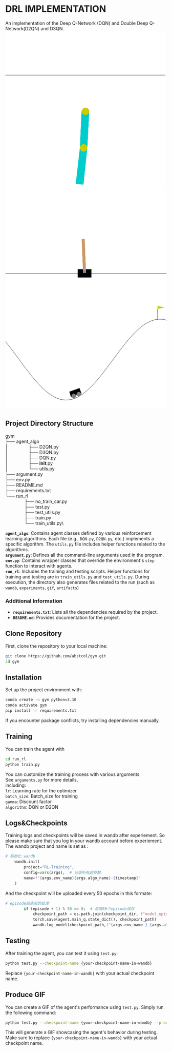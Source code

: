 # DRL IMPLEMENTATION
An implementation of the Deep Q-Network (DQN) and Double Deep Q-Network(D2QN) and D3QN.
![img](src/Acrobot-v1_D3QN_20250309-150645.gif)![img](src/CartPole-v1_D3QN_20250309-150934.gif)
![img](src/MountainCar-v0_D3QN_20250309-141714.gif)

## Project Directory Structure

gym\
├── agent_algo\
│   &emsp;&emsp;&emsp;&emsp;  ├── D2QN.py\
│   &emsp;&emsp;&emsp;&emsp;  ├── D3QN.py\
│   &emsp;&emsp;&emsp;&emsp;  ├── DQN.py\
│   &emsp;&emsp;&emsp;&emsp;  ├── __init__.py\
│   &emsp;&emsp;&emsp;&emsp;  └── utils.py\
├── argument.py\
├── env.py\
├── README.md\
├── requirements.txt\
└── run_rl\
 &emsp;&emsp;&emsp;&emsp; ├── no_train_car.py\
 &emsp;&emsp;&emsp;&emsp; ├── test.py\
 &emsp;&emsp;&emsp;&emsp; ├── test_utils.py\
 &emsp;&emsp;&emsp;&emsp; ├── train.py\
 &emsp;&emsp;&emsp;&emsp; └── train_utils.py\
 
**`agent_algo`**: Contains agent classes defined by various reinforcement learning algorithms. Each file (e.g., `DQN.py`, `D2QN.py`, etc.) implements a specific algorithm. The `utils.py` file includes helper functions related to the algorithms.\
**`argument.py`**: Defines all the command-line arguments used in the program.\
**`env.py`**: Contains wrapper classes that override the environment's `step` function to interact with agents.\
**`run_rl`**: Includes the training and testing scripts. Helper functions for training and testing are in `train_utils.py` and `test_utils.py`. During execution, the directory also generates files related to the run (such as `wandb`, `experiments`, `gif`, `artifacts`)

### Additional Information

-   **`requirements.txt`**: Lists all the dependencies required by the project.
-   **`README.md`**: Provides documentation for the project.


## Clone Repository 
First, clone the repository to your local machine: 
```bash 
git clone https://github.com/abstcol/gym.git 
cd gym
```

## Installation
Set up the project environment with:

```bash
conda create -n gym python=3.10  
conda activate gym 
pip install -r requirements.txt
```
If you encounter package conflicts, try installing dependencies manually.

## Training
You can train the agent with 
```bash
cd run_rl
python train.py
```

You can customize the training process with various arguments.  
See `arguments.py` for more details, \
including:\
`lr`: Learning rate for the optimizer\
`batch_size`: Batch_size for training\
`gamma`: Discount factor\
`algorithm`: DQN or D2QN

## Logs&Checkpoints

Training logs and checkpoints will be saved in wandb after experiement.
So please make sure that you log in your wandb account before experiement.
The wandb project and name is set as :
```python
# 初始化 wandb
    wandb.init(
        project="RL-Training",
        config=vars(args),  # 记录所有超参数
        name=f"{args.env_name}{args.algo_name}-{timestamp}"
    )
```
And the checkpoint will be uploaded every 50 epochs in this formate:
```python
# episode结束后的处理
        if (episode + 1) % 50 == 0:  # 每隔50个episode保存
            checkpoint_path = os.path.join(checkpoint_dir, f"model_episode_{episode + 1}.pth")
            torch.save(agent.main_q.state_dict(), checkpoint_path)
            wandb.log_model(checkpoint_path,f"{args.env_name }_{args.algo_name}_{timestamp}",[f"average_length_{sum([env.length_queue[episode-i] for i in range(50)])/50}"])

```




## Testing
After training the agent, you can test it using `test.py`:
```bash
python test.py --checkpoint-name {your-checkpoint-name-in-wandb}
```
Replace `{your-checkpoint-name-in-wandb}` with your actual checkpoint name.

##  Produce GIF
You can create a GIF of the agent's performance using `test.py`. Simply run the following command:
```bash
python test.py --checkpoint-name {your-checkpoint-name-in-wandb} --produce-gif
```
This will generate a GIF showcasing the agent's behavior during testing. Make sure to replace `{your-checkpoint-name-in-wandb}` with your actual checkpoint name.








<!--stackedit_data:
eyJoaXN0b3J5IjpbMTQzNjQ5MDAyLC0xMzM1NTkzNjI0LC05Nj
E1NzUzOTMsLTE3ODUxMzI1MDQsMTQxNjA5NjQwOSwxMzU3MTEx
MjAzLDExNjQ1NDM3NzRdfQ==
-->